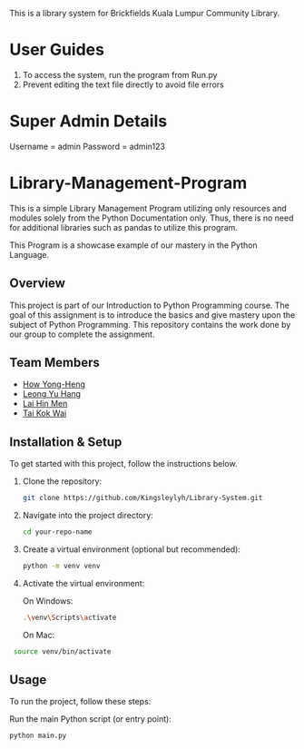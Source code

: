 This is a library system for Brickfields Kuala Lumpur Community Library.

# User Guides
1. To access the system, run the program from Run.py
2. Prevent editing the text file directly to avoid file errors

# Super Admin Details
Username = admin
Password = admin123

# Library-Management-Program
This is a simple Library Management Program utilizing only resources and modules solely from the Python Documentation only.
Thus, there is no need for additional libraries such as pandas to utilize this program.

This Program is a showcase example of our mastery in the Python Language.

## Overview
This project is part of our Introduction to Python Programming course. 
The goal of this assignment is to introduce the basics and give mastery upon the subject of Python Programming. This repository contains the work done by our group to complete the assignment.

## Team Members
- [How Yong-Heng](https://github.com/howyongheng0313)
- [Leong Yu Hang](https://github.com/Kingsleylyh)
- [Lai Hin Men](https://github.com/H-M-Lai)
- [Tai Kok Wai](https://github.com/KwTai)

## Installation & Setup

To get started with this project, follow the instructions below.

1. Clone the repository:
   ```bash
   git clone https://github.com/Kingsleylyh/Library-System.git

2. Navigate into the project directory:
   ```bash
   cd your-repo-name
   
3. Create a virtual environment (optional but recommended):
   ```bash
   python -m venv venv

4. Activate the virtual environment:

   On Windows:
   ```bash
   .\venv\Scripts\activate
   ```
   On Mac:
  ```bash
   source venv/bin/activate
   ```
## Usage

To run the project, follow these steps:

Run the main Python script (or entry point):
   ```bash
   python main.py
```
